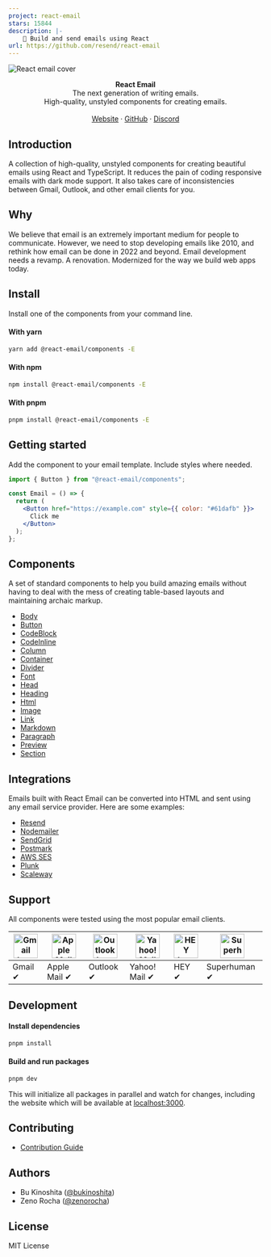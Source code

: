 ```yaml
---
project: react-email
stars: 15844
description: |-
    💌 Build and send emails using React
url: https://github.com/resend/react-email
---
```


![React email cover](https://react.email/static/covers/react-email.png)

<div align="center"><strong>React Email</strong></div>
<div align="center">The next generation of writing emails.<br />High-quality, unstyled components for creating emails.</div>
<br />
<div align="center">
<a href="https://react.email">Website</a> 
<span> · </span>
<a href="https://github.com/resend/react-email">GitHub</a> 
<span> · </span>
<a href="https://react.email/discord">Discord</a>
</div>

## Introduction

A collection of high-quality, unstyled components for creating beautiful emails using React and TypeScript.
It reduces the pain of coding responsive emails with dark mode support. It also takes care of inconsistencies between Gmail, Outlook, and other email clients for you.

## Why

We believe that email is an extremely important medium for people to communicate. However, we need to stop developing emails like 2010, and rethink how email can be done in 2022 and beyond. Email development needs a revamp. A renovation. Modernized for the way we build web apps today.

## Install

Install one of the components from your command line.

#### With yarn

```sh
yarn add @react-email/components -E
```

#### With npm

```sh
npm install @react-email/components -E
```

#### With pnpm

```sh
pnpm install @react-email/components -E
```

## Getting started

Add the component to your email template. Include styles where needed.

```jsx
import { Button } from "@react-email/components";

const Email = () => {
  return (
    <Button href="https://example.com" style={{ color: "#61dafb" }}>
      Click me
    </Button>
  );
};
```

## Components

A set of standard components to help you build amazing emails without having to deal with the mess of creating table-based layouts and maintaining archaic markup.

- [Body](https://github.com/resend/react-email/tree/main/packages/body)
- [Button](https://github.com/resend/react-email/tree/main/packages/button)
- [CodeBlock](https://github.com/resend/react-email/tree/main/packages/code-block)
- [CodeInline](https://github.com/resend/react-email/tree/main/packages/code-inline)
- [Column](https://github.com/resend/react-email/tree/main/packages/column)
- [Container](https://github.com/resend/react-email/tree/main/packages/container)
- [Divider](https://github.com/resend/react-email/tree/main/packages/hr)
- [Font](https://github.com/resend/react-email/tree/main/packages/font)
- [Head](https://github.com/resend/react-email/tree/main/packages/head)
- [Heading](https://github.com/resend/react-email/tree/main/packages/heading)
- [Html](https://github.com/resend/react-email/tree/main/packages/html)
- [Image](https://github.com/resend/react-email/tree/main/packages/img)
- [Link](https://github.com/resend/react-email/tree/main/packages/link)
- [Markdown](https://github.com/resend/react-email/tree/main/packages/markdown)
- [Paragraph](https://github.com/resend/react-email/tree/main/packages/text)
- [Preview](https://github.com/resend/react-email/tree/main/packages/preview)
- [Section](https://github.com/resend/react-email/tree/main/packages/section)

## Integrations

Emails built with React Email can be converted into HTML and sent using any email service provider. Here are some examples:

- [Resend](https://github.com/resend/react-email/tree/main/examples/resend)
- [Nodemailer](https://github.com/resend/react-email/tree/main/examples/nodemailer)
- [SendGrid](https://github.com/resend/react-email/tree/main/examples/sendgrid)
- [Postmark](https://github.com/resend/react-email/tree/main/examples/postmark)
- [AWS SES](https://github.com/resend/react-email/tree/main/examples/aws-ses)
- [Plunk](https://github.com/resend/react-email/tree/main/examples/plunk)
- [Scaleway](https://github.com/resend/react-email/tree/main/examples/scaleway)

## Support

All components were tested using the most popular email clients.

| <img src="https://react.email/static/icons/gmail.svg" width="48px" height="48px" alt="Gmail logo"> | <img src="https://react.email/static/icons/apple-mail.svg" width="48px" height="48px" alt="Apple Mail"> | <img src="https://react.email/static/icons/outlook.svg" width="48px" height="48px" alt="Outlook logo"> | <img src="https://react.email/static/icons/yahoo-mail.svg" width="48px" height="48px" alt="Yahoo! Mail logo"> | <img src="https://react.email/static/icons/hey.svg" width="48px" height="48px" alt="HEY logo"> | <img src="https://react.email/static/icons/superhuman.svg" width="48px" height="48px" alt="Superhuman logo"> |
| -------------------------------------------------------------------------------------------------- | ------------------------------------------------------------------------------------------------------- | ------------------------------------------------------------------------------------------------------ | ------------------------------------------------------------------------------------------------------------- | ---------------------------------------------------------------------------------------------- | ------------------------------------------------------------------------------------------------------------ |
| Gmail ✔                                                                                           | Apple Mail ✔                                                                                           | Outlook ✔                                                                                             | Yahoo! Mail ✔                                                                                                | HEY ✔                                                                                         | Superhuman ✔                                                                                                |

## Development

#### Install dependencies

```sh
pnpm install
```

#### Build and run packages

```sh
pnpm dev
```

This will initialize all packages in parallel and watch for changes, including the website which will be available at [localhost:3000](http://localhost:3000).

## Contributing

- [Contribution Guide](https://react.email/docs/contributing)

## Authors

- Bu Kinoshita ([@bukinoshita](https://twitter.com/bukinoshita))
- Zeno Rocha ([@zenorocha](https://twitter.com/zenorocha))

## License

MIT License

